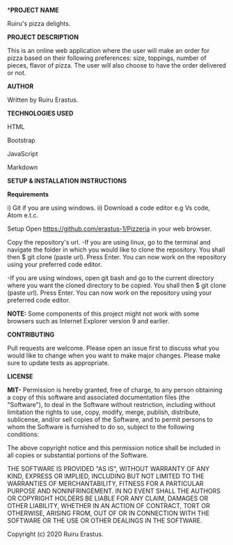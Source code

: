 ***PROJECT NAME**

Ruiru's pizza delights.

**PROJECT DESCRIPTION**

This is an online web application where the user will make an order for pizza based on their following preferences: size, toppings, number of pieces, flavor of pizza. The user will also choose to have the order delivered or not.

**AUTHOR**

Written by Ruiru Erastus.

**TECHNOLOGIES USED**

HTML

Bootstrap

JavaScript

Markdown

**SETUP & INSTALLATION INSTRUCTIONS**

**Requirements**

i) Git if you are using windows. ii) Download a code editor e.g Vs code, Atom e.t.c.

Setup
Open https://github.com/erastus-1/Pizzeria in your web browser.

Copy the repository's url. -If you are using linux, go to the terminal and navigate the folder in which you would like to clone the repository. You shall then $ git clone (paste url). Press Enter. You can now work on the repository using your preferred code editor.

-If you are using windows, open git bash and go to the current directory where you want the cloned directory to be copied. You shall then $ git clone (paste url). Press Enter. You can now work on the repository using your preferred code editor.

**NOTE:** Some components of this project might not work with some browsers such as Internet Explorer version 9 and earlier.

**CONTRIBUTING**

Pull requests are welcome. Please open an issue first to discuss what you would like to change when you want to make major changes. Please make sure to update tests as appropriate.

**LICENSE**

**MIT-** Permission is hereby granted, free of charge, to any person obtaining a copy of this software and associated documentation files (the "Software"), to deal in the Software without restriction, including without limitation the rights to use, copy, modify, merge, publish, distribute, sublicense, and/or sell copies of the Software, and to permit persons to whom the Software is furnished to do so, subject to the following conditions:

The above copyright notice and this permission notice shall be included in all copies or substantial portions of the Software.

THE SOFTWARE IS PROVIDED "AS IS", WITHOUT WARRANTY OF ANY KIND, EXPRESS OR IMPLIED, INCLUDING BUT NOT LIMITED TO THE WARRANTIES OF MERCHANTABILITY, FITNESS FOR A PARTICULAR PURPOSE AND NONINFRINGEMENT. IN NO EVENT SHALL THE AUTHORS OR COPYRIGHT HOLDERS BE LIABLE FOR ANY CLAIM, DAMAGES OR OTHER LIABILITY, WHETHER IN AN ACTION OF CONTRACT, TORT OR OTHERWISE, ARISING FROM, OUT OF OR IN CONNECTION WITH THE SOFTWARE OR THE USE OR OTHER DEALINGS IN THE SOFTWARE.

Copyright (c) 2020 Ruiru Erastus.